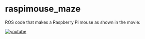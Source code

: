 # raspimouse_maze

ROS code that makes a Raspberry Pi mouse as shown in the movie:

[![youtube](https://img.youtube.com/vi/Zcfcbe8Le3I/0.jpg)](https://www.youtube.com/watch?v=Zcfcbe8Le3I "Raspberry Pi Mouse in a maze environment (revised) ")
